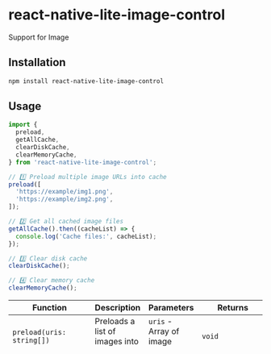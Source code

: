 # react-native-lite-image-control

Support for Image

## Installation


```sh
npm install react-native-lite-image-control
```


## Usage


```js
import {
  preload,
  getAllCache,
  clearDiskCache,
  clearMemoryCache,
} from 'react-native-lite-image-control';

// 1️⃣ Preload multiple image URLs into cache
preload([
  'https://example/img1.png',
  'https://example/img2.png',
]);

// 2️⃣ Get all cached image files
getAllCache().then((cacheList) => {
  console.log('Cache files:', cacheList);
});

// 3️⃣ Clear disk cache
clearDiskCache();

// 4️⃣ Clear memory cache
clearMemoryCache();

```


| Function                  | Description                                | Parameters                   | Returns                                         |
| ------------------------- | ------------------------------------------ | ---------------------------- | ----------------------------------------------- |
| `preload(uris: string[])` | Preloads a list of images into Glide cache | `uris` - Array of image URLs | `void`                                          |
| `getAllCache()`           | Gets all cached files info (key + path)    | none                         | `Promise<Array<{ key: string; path: string }>>` |
| `clearMemoryCache()`      | Clears Glide's **memory** cache            | none                         | `void`                                          |
| `clearDiskCache()`        | Clears Glide's **disk** cache (async)      | none                         | `void`                                          |

## 🪪 License
MIT © 2025 Luong Thong

